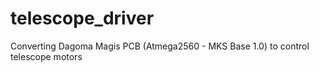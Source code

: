# telescope_driver
 Converting Dagoma Magis PCB (Atmega2560 - MKS Base 1.0) to control telescope motors
